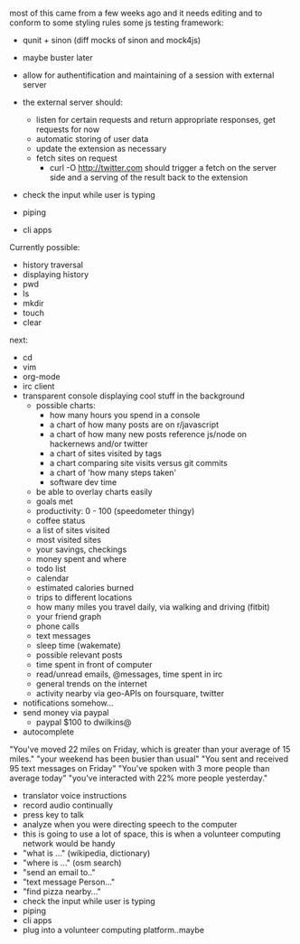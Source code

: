 most of this came from a few weeks ago and it needs editing and to conform to some styling rules
some js testing framework:
 - qunit + sinon (diff mocks of sinon and mock4js)
 - maybe buster later

- allow for authentification and maintaining of a session with external server
- the external server should:
  - listen for certain requests and return appropriate responses, get requests for now
  - automatic storing of user data
  - update the extension as necessary
  - fetch sites on request
    - curl -O http://twitter.com should trigger a fetch on the server side and a serving of the result back to the extension
- check the input while user is typing
- piping
- cli apps

Currently possible:
  - history traversal
  - displaying history
  - pwd
  - ls
  - mkdir
  - touch 
  - clear

next: 
  - cd
  - vim
  - org-mode
  - irc client
  - transparent console displaying cool stuff in the background
    - possible charts:
      - how many hours you spend in a console
      - a chart of how many posts are on r/javascript
      - a chart of how many new posts reference js/node on hackernews and/or twitter
      - a chart of sites visited by tags
      - a chart comparing site visits versus git commits
      - a chart of 'how many steps taken'
      - software dev time
    - be able to overlay charts easily
    - goals met
    - productivity: 0 - 100 (speedometer thingy)
    - coffee status
    - a list of sites visited
    - most visited sites
    - your savings, checkings
    - money spent and where
    - todo list
    - calendar
    - estimated calories burned
    - trips to different locations
    - how many miles you travel daily, via walking and driving (fitbit)
    - your friend graph
    - phone calls
    - text messages
    - sleep time (wakemate)
    - possible relevant posts
    - time spent in front of computer
    - read/unread emails, @messages, time spent in irc
    - general trends on the internet
    - activity nearby via geo-APIs on foursquare, twitter
  - notifications somehow...
  - send money via paypal
    - paypal $100 to dwilkins@
  - autocomplete
  
"You've moved 22 miles on Friday, which is greater than your average of 15 miles."
"your weekend has been busier than usual"
"You sent and received 95 text messages on Friday"
"You've spoken with 3 more people than average today"
"you've interacted with 22% more people yesterday."

  - translator
voice instructions
  - record audio continually
  - press key to talk
  - analyze when you were directing speech to the computer
  - this is going to use a lot of space, this is when a volunteer computing network would be handy
  - "what  is ..." (wikipedia, dictionary)
  - "where is ..." (osm search)
  - "send an email to.."
  - "text message Person..."
  - "find pizza nearby..."
- check the input while user is typing
- piping
- cli apps
- plug into a volunteer computing platform..maybe
